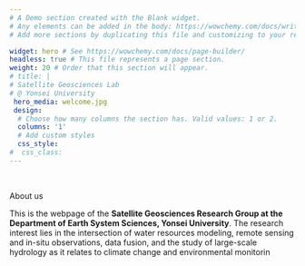 ```yaml
---
# A Demo section created with the Blank widget.
# Any elements can be added in the body: https://wowchemy.com/docs/writing-markdown-latex/
# Add more sections by duplicating this file and customizing to your requirements.

widget: hero # See https://wowchemy.com/docs/page-builder/
headless: true # This file represents a page section.
weight: 20 # Order that this section will appear.
# title: |
# Satellite Geosciences Lab  
# @ Yonsei University
 hero_media: welcome.jpg
 design:
  # Choose how many columns the section has. Valid values: 1 or 2.
  columns: '1'
  # Add custom styles
  css_style:
#  css_class:
---
```


<br>

About us

This is the webpage of the **Satellite Geosciences Research Group at the Department of Earth System Sciences, Yonsei University**. The research interest lies in the intersection of water resources modeling, remote sensing and in-situ observations, data fusion, and the study of large-scale hydrology as it relates to climate change and environmental monitorin
